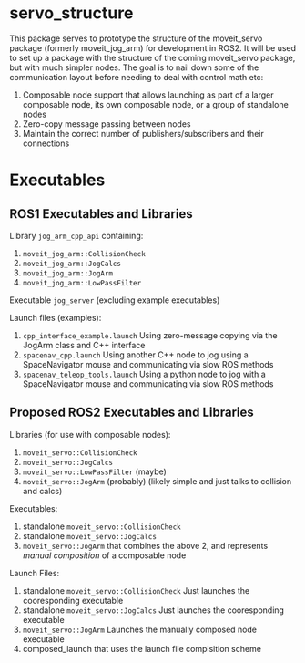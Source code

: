 # servo_structure
This package serves to prototype the structure of the moveit_servo package (formerly moveit_jog_arm) for development in ROS2. It will be used to set up a package with the structure of the coming moveit_servo package, but with much simpler nodes. The goal is to nail down some of the communication layout before needing to deal with control math etc:

1) Composable node support that allows launching as part of a larger composable node, its own composable node, or a group of standalone nodes
2) Zero-copy message passing between nodes
3) Maintain the correct number of publishers/subscribers and their connections

# Executables
## ROS1 Executables and Libraries
Library `jog_arm_cpp_api` containing:

1) `moveit_jog_arm::CollisionCheck`
2) `moveit_jog_arm::JogCalcs`
3) `moveit_jog_arm::JogArm`
4) `moveit_jog_arm::LowPassFilter`

Executable `jog_server` (excluding example executables)

Launch files (examples):

1) `cpp_interface_example.launch` Using zero-message copying via the JogArm class and C++ interface
2) `spacenav_cpp.launch` Using another C++ node to jog using a SpaceNavigator mouse and communicating via slow ROS methods
2) `spacenav_teleop_tools.launch` Using a python node to jog with a SpaceNavigator mouse and communicating via slow ROS methods

## Proposed ROS2 Executables and Libraries
Libraries (for use with composable nodes):

1) `moveit_servo::CollisionCheck`
2) `moveit_servo::JogCalcs`
3) `moveit_servo::LowPassFilter` (maybe)
4) `moveit_servo::JogArm` (probably) (likely simple and just talks to collision and calcs)

Executables:

1) standalone `moveit_servo::CollisionCheck`
2) standalone `moveit_servo::JogCalcs`
2) `moveit_servo::JogArm` that combines the above 2, and represents *manual composition* of a composable node

Launch Files:
1) standalone `moveit_servo::CollisionCheck` Just launches the cooresponding executable
2) standalone `moveit_servo::JogCalcs` Just launches the cooresponding executable
3) `moveit_servo::JogArm` Launches the manually composed node executable
4) composed_launch that uses the launch file compisition scheme